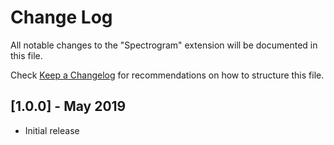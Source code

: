 # Change Log
All notable changes to the "Spectrogram" extension will be documented in this file.

Check [Keep a Changelog](http://keepachangelog.com/) for recommendations on how to structure this file.

## [1.0.0] - May 2019
- Initial release